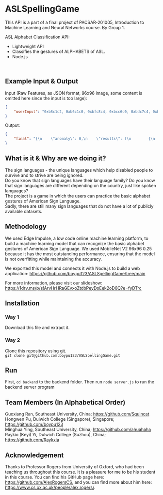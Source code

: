# ASLSpellingGame

This API is a part of a final project of PACSAR-201005, Introduction to Machine Learning and Neural Networks course. By Group 1. <br>

ASL Alphabet Classification API:
- Lightweight API
- Classifies the gestures of ALPHABETS of ASL.
- Node.js
<br>

## Example Input & Output
Input (Raw Features, as JSON format, 96x96 image, some content is omitted here since the input is too large): <br>
```json
{
	"userInput": "0xb8c1c2, 0xb6c1c0, 0xbfc8c4, 0xbcc6c0, 0xbdc7c4, 0xbbc5bf, 0xb8c2bc, 0xb7c1bc, 0xb4beb8, 0xb1b9b3, 0xaeb6af, 0xa9b1aa, 0xa3ada5, 0xa0a7a0, 0x9ba098, 0x979a92, 0x91958d, 0x8c8f87, 0x858880, 0x82847f, 0x7e7f77, 0x7d7e78, 0x7e7f77, 0x808078, 0x7f827c, 0x7f827c, 0x80837c, 0x81847f, 0x818481, 0x828580, 0x838681, 0x828682, 0x818883, 0x828985, 0x848985, 0x848985, 0x858a86, 0x858a86, 0x868a86, 0x888b87, 0x888b87, 0x868b87, 0x868b87, 0x878b88, 0x878c88, 0x868c88, 0x868c88, 0x878d89, 0x868d89, 0x868d89, 0x868c8a, 0x868b8a, 0x868b8a, 0x868b8a, 0x868b8a, 0x858b89, 0x848b89, 0x848b88, 0x848b89, 0x858a88, 0x858a88, 0x848987, 0x838987, 0x838886, 0x808885, 0x808785, 0x7f8684, 0x7f8581, ..., 0x838a85, 0x828a85, 0x818783, 0x818682, 0x828783, 0x808782, 0x7e8580, 0x7e8480, 0x808581, 0x828783, 0x828783, 0x818682, 0x808783, 0x808682, 0x7f8380, 0x7c847f, 0x7f837f, 0x7d837e, 0x7e827f, 0x7e837f, 0x7c817e, 0x7c817d, 0x7c807a, 0x7b7f77, 0x7b7f78, 0x7b7e78, 0x7a7e78, 0x787d77, 0x777c78, 0x787e77, 0x767c75, 0x757a74, 0x737771, 0x73766f, 0x72756d, 0x71746c"
}
```
Output: <br>
```json
{
	"final": "{\n    \"anomaly\": 0,\n    \"results\": [\n        {\n            \"label\": \"A\",\n            \"value\": 0.968292772769928\n        },\n        {\n            \"label\": \"B\",\n            \"value\": 1.1727054527455039e-7\n        },\n        {\n            \"label\": \"C\",\n            \"value\": 2.5692931115983697e-10\n        },\n        {\n            \"label\": \"D\",\n            \"value\": 0.000026575533411232755\n        },\n        {\n            \"label\": \"E\",\n            \"value\": 0.00167121144477278\n        },\n        {\n            \"label\": \"F\",\n            \"value\": 0.001129426178522408\n        },\n        {\n            \"label\": \"G\",\n            \"value\": 6.303302768628782e-8\n        },\n        {\n            \"label\": \"H\",\n            \"value\": 3.129874315277448e-8\n        },\n        {\n            \"label\": \"I\",\n            \"value\": 0.00017377834592480212\n        },\n        {\n            \"label\": \"J\",\n            \"value\": 0.00007283339073183015\n        },\n        {\n            \"label\": \"K\",\n            \"value\": 6.437015920290889e-10\n        },\n        {\n            \"label\": \"L\",\n            \"value\": 3.132595960408935e-9\n        },\n        {\n            \"label\": \"M\",\n            \"value\": 0.000016232907000812702\n        },\n        {\n            \"label\": \"N\",\n            \"value\": 0.0000019626138509920565\n        },\n        {\n            \"label\": \"Nothing\",\n            \"value\": 1.6734103880367002e-8\n        },\n        {\n            \"label\": \"O\",\n            \"value\": 0.0020514773204922676\n        },\n        {\n            \"label\": \"P\",\n            \"value\": 5.96962337340301e-8\n        },\n        {\n            \"label\": \"Q\",\n            \"value\": 1.5681835829894908e-9\n        },\n        {\n            \"label\": \"R\",\n            \"value\": 3.361695588566249e-9\n        },\n        {\n            \"label\": \"S\",\n            \"value\": 0.02616538479924202\n        },\n        {\n            \"label\": \"Space\",\n            \"value\": 7.161348491990793e-8\n        },\n        {\n            \"label\": \"T\",\n            \"value\": 0.00020734374993480742\n        },\n        {\n            \"label\": \"U\",\n            \"value\": 9.780188214847385e-9\n        },\n        {\n            \"label\": \"V\",\n            \"value\": 4.522873098267155e-8\n        },\n        {\n            \"label\": \"W\",\n            \"value\": 1.431167078180806e-7\n        },\n        {\n            \"label\": \"X\",\n            \"value\": 0.0001310579536948353\n        },\n        {\n            \"label\": \"Y\",\n            \"value\": 0.00005741552740801126\n        },\n        {\n            \"label\": \"Z\",\n            \"value\": 0.000001987476252907072\n        }\n    ]\n}"
}
```
## What is it & Why are we doing it?
The sign languages - the unique languages which help disabled people to survive and to strive are being ignored. <br>
Do you know that sign languages have their language family? Do you know that sign languages are different depending on the country, just like spoken languages? <br>
The project is a game in which the users can practice the basic alphabet gestures of American Sign Language. <br>
Sadly, there are still many sign languages that do not have a lot of publicly available datasets.

## Methodology
We used Edge Impulse, a low code online machine learning platform, to build a machine learning model that can recognize the basic alphabet gestures of American Sign Language. We used MobileNet V2 96x96 0.25 because it has the most outstanding performance, ensuring that the model is not overfitting while maintaining the accuracy. <br>

We exported this model and connects it with Node.js to build a web application: https://github.com/boypu123/ASLSpellingGame/tree/main<br>

For more information, please visit our slideshow: https://1drv.ms/p/s!ArvHrHRaGEvxoZtdbPeyDoEek2oD6Q?e=fyDTrc

## Installation
### Way 1
Download this file and extract it.

### Way 2
Clone this repository using git. <br>
``git clone git@github.com:boypu123/ASLSpellingGame.git``

## Run

First, ``cd backend`` to the backend folder. Then run ``node server.js`` to run the backend server program<br>

## Team Members (In Alphabetical Order)
Guoxiang Ran, Southeast University, China; https://github.com/Squincat <br>
Hongwen Pu, Dulwich College (Singapore), Singapore; https://github.com/boypu123 <br>
Minghua Ying, Southeast University, China; https://github.com/ahuahaha <br>
Raykio (Keyi) Yi, Dulwich College (Suzhou), China; https://github.com/Raykxia


## Acknowledgement

Thanks to Professor Rogers from University of Oxford, who had been teaching us throughout this course. It is a pleasure for me to be his student in this course. You can find his GitHub page here: https://github.com/AlexRogersCS, and you can find more about him here: https://www.cs.ox.ac.uk/people/alex.rogers/.
